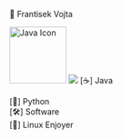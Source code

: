 👋 Frantisek Vojta
<td><img src="https://techstack-generator.vercel.app/java-icon.svg" alt="Java Icon" width="100"></td>
    <td style="width: 50px;"></td>
<img src="https://github-readme-stats.vercel.app/api/top-langs/?username=Frantisek-vojta&layout=compact&theme=vision-friendly-dark">
[☕] Java  

[🐍] Python  
[🛠️] Software                                                                                                                                                                                                                                                                                                                                                                                                                                                                                                                                                                                                            
[🐧] Linux Enjoyer
